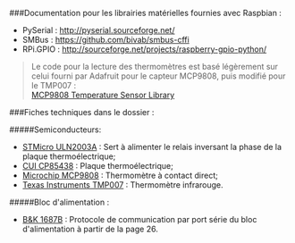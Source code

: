 ###Documentation pour les librairies matérielles fournies avec Raspbian :
 - PySerial : http://pyserial.sourceforge.net/
 - SMBus : https://github.com/bivab/smbus-cffi
 - RPi.GPIO : http://sourceforge.net/projects/raspberry-gpio-python/
 
>Le code pour la lecture des thermomètres est basé légèrement sur 
celui fourni par Adafruit pour le capteur MCP9808, puis modifié pour le TMP007 : <br>
[MCP9808 Temperature Sensor Library](https://learn.adafruit.com/mcp9808-temperature-sensor-python-library/overview)

###Fiches techniques dans le dossier : 

#####Semiconducteurs:
 - [STMicro ULN2003A](ULN2003A.pdf) : Sert à alimenter le relais inversant la phase de la plaque thermoélectrique;
 - [CUI CP85438](CP85438.pdf) : Plaque thermoélectrique;
 - [Microchip MCP9808](MCP9808.pdf) : Thermomètre à contact direct;
 - [Texas Instruments TMP007](TMP007.pdf) : Thermomètre infrarouge.

#####Bloc d'alimentation : 
 - [B&K 1687B](1687B.pdf) : Protocole de communication par port série du bloc d'alimentation à partir de la page 26.


